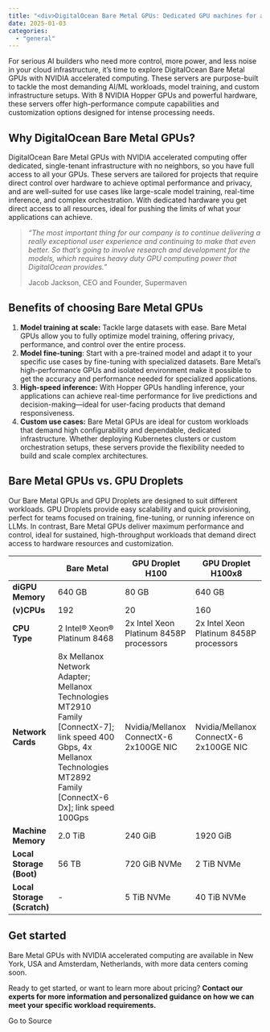 ```yaml
---
title: "<div>DigitalOcean Bare Metal GPUs: Dedicated GPU machines for advanced AI workloads</div>"
date: 2025-01-03
categories: 
  - "general"
---
```


For serious AI builders who need more control, more power, and less noise in your cloud infrastructure, it’s time to explore DigitalOcean Bare Metal GPUs with NVIDIA accelerated computing. These servers are purpose-built to tackle the most demanding AI/ML workloads, model training, and custom infrastructure setups. With 8 NVIDIA Hopper GPUs and powerful hardware, these servers offer high-performance compute capabilities and customization options designed for intense processing needs.

## Why DigitalOcean Bare Metal GPUs?

DigitalOcean Bare Metal GPUs with NVIDIA accelerated computing offer dedicated, single-tenant infrastructure with no neighbors, so you have full access to all your GPUs. These servers are tailored for projects that require direct control over hardware to achieve optimal performance and privacy, and are well-suited for use cases like large-scale model training, real-time inference, and complex orchestration. With dedicated hardware you get direct access to all resources, ideal for pushing the limits of what your applications can achieve.

> _“The most important thing for our company is to continue delivering a really exceptional user experience and continuing to make that even better. So that’s going to involve research and development for the models, which requires heavy duty GPU computing power that DigitalOcean provides.”_
> 
> Jacob Jackson, CEO and Founder, Supermaven

## Benefits of choosing Bare Metal GPUs

1. **Model training at scale:** Tackle large datasets with ease. Bare Metal GPUs allow you to fully optimize model training, offering privacy, performance, and control over the entire process.
2. **Model fine-tuning**: Start with a pre-trained model and adapt it to your specific use cases by fine-tuning with specialized datasets. Bare Metal’s high-performance GPUs and isolated environment make it possible to get the accuracy and performance needed for specialized applications.
3. **High-speed inference:** With Hopper GPUs handling inference, your applications can achieve real-time performance for live predictions and decision-making—ideal for user-facing products that demand responsiveness.
4. **Custom use cases:** Bare Metal GPUs are ideal for custom workloads that demand high configurability and dependable, dedicated infrastructure. Whether deploying Kubernetes clusters or custom orchestration setups, these servers provide the flexibility needed to build and scale complex architectures.

## Bare Metal GPUs vs. GPU Droplets

Our Bare Metal GPUs and GPU Droplets are designed to suit different workloads. GPU Droplets provide easy scalability and quick provisioning, perfect for teams focused on training, fine-tuning, or running inference on LLMs. In contrast, Bare Metal GPUs deliver maximum performance and control, ideal for sustained, high-throughput workloads that demand direct access to hardware resources and customization.

|  | Bare Metal | GPU Droplet H100 | GPU Droplet H100x8 |
| --- | --- | --- | --- |
| **diGPU Memory** | 640 GB | 80 GB | 640 GB |
| **(v)CPUs** | 192 | 20 | 160 |
| **CPU Type** | 2 Intel® Xeon® Platinum 8468 | 2x Intel Xeon Platinum 8458P processors | 2x Intel Xeon Platinum 8458P processors |
| **Network Cards** | 8x Mellanox Network Adapter; Mellanox Technologies MT2910 Family \[ConnectX-7\]; link speed 400 Gbps, 4x Mellanox Technologies MT2892 Family \[ConnectX-6 Dx\]; link speed 100Gps | Nvidia/Mellanox ConnectX-6 2x100GE NIC | Nvidia/Mellanox ConnectX-6 2x100GE NIC |
| **Machine Memory** | 2.0 TiB | 240 GiB | 1920 GiB |
| **Local Storage (Boot)** | 56 TB | 720 GiB NVMe | 2 TiB NVMe |
| **Local Storage (Scratch)** | \- | 5 TiB NVMe | 40 TiB NVMe |

## Get started

Bare Metal GPUs with NVIDIA accelerated computing are available in New York, USA and Amsterdam, Netherlands, with more data centers coming soon.

Ready to get started, or want to learn more about pricing? **Contact our experts for more information and personalized guidance on how we can meet your specific workload requirements.**

Go to Source
